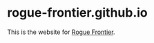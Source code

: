 # rogue-frontier.github.io
This is the website for [Rogue Frontier](https://github.com/INeedAUniqueUsername/Roguelikes). 
